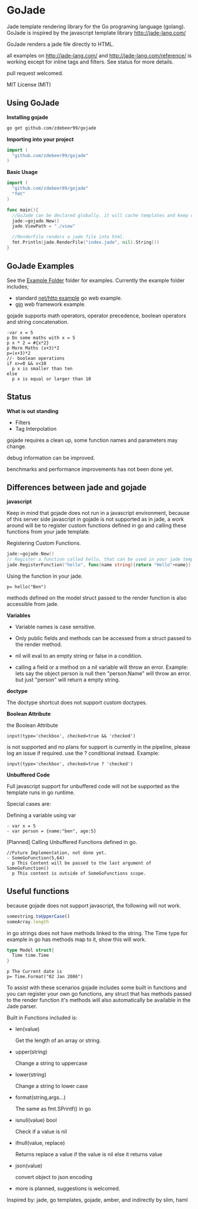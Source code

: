 # GoJade

Jade template rendering library for the Go programing language (golang). GoJade is inspired by the javascript template library http://jade-lang.com/

GoJade renders a jade file directly to HTML.

all examples on http://jade-lang.com/ and http://jade-lang.com/reference/ is working except for inline tags and filters. See status for more details.

pull request welcomed.

MIT License (MIT)


## Using GoJade


**Installing gojade**


```bash
go get github.com/zdebeer99/gojade
```


**Importing into your project**

```go
import (
  "github.com/zdebeer99/gojade"
)
```


**Basic Usage**

```go
import (
  "github.com/zdebeer99/gojade"
  "fmt"
)

func main(){
  //GoJade can be declared globally. it will cache templates and keep config information for parsing.
  jade:=gojade.New()
  jade.ViewPath = "./view"

  //RenderFile renders a jade file into html.
  fmt.Println(jade.RenderFile("index.jade", nil).String())
}

```


## GoJade Examples

See the [Example Folder](https://github.com/zdebeer99/gojade/tree/master/example)
folder for examples. Currently the example folder includes;
* standard [net/http example](http://golang.org/pkg/net/http/) go web example.
* [gin](https://gin-gonic.github.io/gin/) web framework example.


gojade supports math operators, operator precedence, boolean operators and string concatenation.

```jade
-var x = 5
p Do some maths with x = 5
p x * 2 = #{x*2}
p More Maths (x+3)*2
p=(x+3)*2
//- boolean operations
if x>=0 && x<10
  p x is smaller than ten
else
  p x is equal or larger than 10
```


## Status


**What is out standing**

- Filters
- Tag Interpolation

gojade requires a clean up, some function names and parameters may change.

debug information can be improved.

benchmarks and performance improvements has not been done yet.


## Differences between jade and gojade


**javascript**

Keep in mind that gojade does not run in a javascript environment, because of this server side javascript in gojade is not supported as in jade, a work around will be to register custom functions defined in go and calling these functions from your jade template.

Registering Custom Functions.
```go
jade:=gojade.New()
// Register a function called hello, that can be used in your jade template
jade.RegisterFunction("hello", func(name string){return "Hello"+name})
```

Using the function in your jade.
```jade
p= hello("Ben")
```
methods defined on the model struct passed to the render function is also accessible from jade.

**Variables**

* Variable names is case sensitive.

* Only public fields and methods can be accessed from a struct passed to the render method.

* nil will eval to an empty string or false in a condition.

* calling a field or a method on a nil variable will throw an error.
    Example: lets say the object person is null then "person.Name" will throw an error. but just "person" will return a empty string.

**doctype**

The doctype shortcut does not support custom doctypes.


**Boolean Attribute**

the Boolean Attribute
```jade
input(type='checkbox', checked=true && 'checked')
```

is not supported and no plans for support is currently in the pipeline, please log an issue if required.
use the ? conditional instead. Example:
```jade
input(type='checkbox', checked=true ? 'checked')
```


**Unbuffered Code**

Full javascript support for unbuffered code will not be supported as the template runs in go runtime.

Special cases are:

Defining a variable using var

```jade
- var x = 5
- var person = {name:"ben", age:5}
```

[Planned] Calling Unbuffered Functions defined in go.

```jade
//Future Implementation, not done yet.
- SomeGoFunction(5,64)
  p This Content will be passed to the last argument of SomeGoFunction()
  p This content is outside of SomeGoFunctions scope.
```

## Useful functions

because gojade does not support javascript, the following will not work.

```javascript
somestring.toUpperCase()
someArray.length
```

in go strings does not have methods linked to the string. The Time type for example in go has methods map to it, show this will work.

```go
type Model struct{
  Time time.Time
}
```

```jade
p The Current date is
p= Time.Format("02 Jan 2006")
```

To assist with these scenarios gojade includes some built in functions and you can register your own go functions, any struct that has methods passed to the render function it's methods will also automatically be available in the Jade parser.

Built in Functions included is:

* len(value)

  Get the length of an array or string.

* upper(string)

  Change a string to uppercase

* lower(string)

  Change a string to lower case

* format(string,args...)

  The same as fmt.SPrintf() in go

* isnull(value) bool

  Check if a value is nil

* ifnull(value, replace)

  Returns replace a value if the value is nil else it returns value

* json(value)

  convert object to json encoding

* more is planned, suggestions is welcomed.


Inspired by: jade, go templates, gojade, amber, and indirectly by slim, haml
